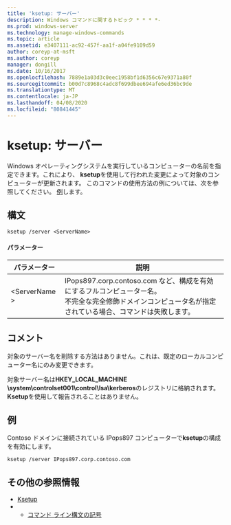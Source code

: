 ```yaml
---
title: 'ksetup: サーバー'
description: Windows コマンドに関するトピック * * * *-
ms.prod: windows-server
ms.technology: manage-windows-commands
ms.topic: article
ms.assetid: e3407111-ac92-457f-aa1f-a04fe9109d59
author: coreyp-at-msft
ms.author: coreyp
manager: dongill
ms.date: 10/16/2017
ms.openlocfilehash: 7889e1a03d3c0eec1958bf1d6356c67e9371a80f
ms.sourcegitcommit: b00d7c8968c4adc8f699dbee694afe6ed36bc9de
ms.translationtype: MT
ms.contentlocale: ja-JP
ms.lasthandoff: 04/08/2020
ms.locfileid: "80841445"
---
```

# <a name="ksetupserver"></a>ksetup: サーバー



Windows オペレーティングシステムを実行しているコンピューターの名前を指定できます。これにより、 **ksetup**を使用して行われた変更によって対象のコンピューターが更新されます。 このコマンドの使用方法の例については、次を参照してください。 [例](#BKMK_Examples)します。

## <a name="syntax"></a>構文

```
ksetup /server <ServerName>
```

#### <a name="parameters"></a>パラメーター

|パラメーター|説明|
|---------|-----------|
|\<ServerName >|IPops897.corp.contoso.com など、構成を有効にするフルコンピューター名。</br>不完全な完全修飾ドメインコンピュータ名が指定されている場合、コマンドは失敗します。|

## <a name="remarks"></a>コメント

対象のサーバー名を削除する方法はありません。これは、既定のローカルコンピューター名にのみ変更できます。

対象サーバー名は**HKEY_LOCAL_MACHINE \system\controlset001\control\lsa\kerberos**のレジストリに格納されます。 **Ksetup**を使用して報告されることはありません。

## <a name="examples"></a><a name=BKMK_Examples></a>例

Contoso ドメインに接続されている IPops897 コンピューターで**ksetup**の構成を有効にします。
```
ksetup /server IPops897.corp.contoso.com
```

## <a name="additional-references"></a>その他の参照情報

-   [Ksetup](ksetup.md)
-   - [コマンド ライン構文の記号](command-line-syntax-key.md)